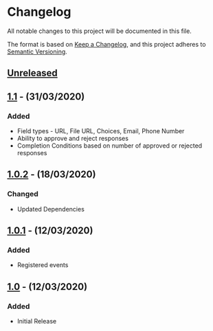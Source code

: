 # Changelog

All notable changes to this project will be documented in this file.

The format is based on [Keep a Changelog](https://keepachangelog.com/en/1.0.0/),
and this project adheres to [Semantic Versioning](https://semver.org/spec/v2.0.0.html).

## [Unreleased]
## [1.1] - (31/03/2020)

### Added
- Field types - URL, File URL, Choices, Email, Phone Number
- Ability to approve and reject responses
- Completion Conditions based on number of approved or rejected responses

## [1.0.2] - (18/03/2020)

### Changed
- Updated Dependencies

## [1.0.1] - (12/03/2020)

### Added
- Registered events

## [1.0] - (12/03/2020)

### Added
- Initial Release

[Unreleased]: https://github.com/bristol-su/typeform/compare/v1.1...HEAD
[1.1]: https://github.com/bristol-su/typeform/compare/v1.0.2...v1.1
[1.0.2]: https://github.com/bristol-su/typeform/compare/v1.0.1...v1.0.2
[1.0.1]: https://github.com/bristol-su/typeform/compare/v1.0...v1.0.1
[1.0]: https://github.com/bristol-su/typeform/releases/tag/v1.0

